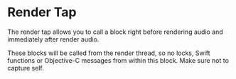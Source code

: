 # Render Tap

The render tap allows you to call a block right before rendering audio and immediately after render audio. 

These blocks will be called from the render thread, so no locks, Swift functions or Objective-C messages from within this block.  Make sure not to capture self.